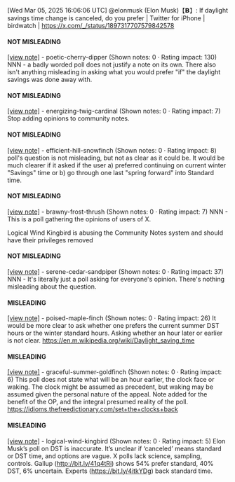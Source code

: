 [Wed Mar 05, 2025 16:06:06 UTC] @elonmusk (Elon Musk)【𝗕】: If daylight savings time change is canceled, do you prefer | Twitter for iPhone | birdwatch | https://x.com/_/status/1897317707579842578

#### NOT MISLEADING

[[view note]](https://x.com/i/birdwatch/n/1897524461290520898) - poetic-cherry-dipper (Shown notes: 0 · Rating impact: 130)
NNN - a badly worded poll does not justify a note on its own. There also isn't anything misleading in asking what you would prefer "if" the daylight savings was done away with.

#### NOT MISLEADING

[[view note]](https://x.com/i/birdwatch/n/1897453329552146887) - energizing-twig-cardinal (Shown notes: 0 · Rating impact: 7)
Stop adding opinions to community notes. 

#### NOT MISLEADING

[[view note]](https://x.com/i/birdwatch/n/1897434827281793240) - efficient-hill-snowfinch (Shown notes: 0 · Rating impact: 8)
poll's question is not misleading, but not as clear as it could be. It would be much clearer if it asked if the user a) preferred continuing on current winter "Savings" time or b) go through one last "spring forward" into Standard time.

#### NOT MISLEADING

[[view note]](https://x.com/i/birdwatch/n/1897376230024077374) - brawny-frost-thrush (Shown notes: 0 · Rating impact: 7)
NNN - This is a poll gathering the opinions of users of X.

Logical Wind Kingbird is abusing the Community Notes system and should have their privileges removed

#### NOT MISLEADING

[[view note]](https://x.com/i/birdwatch/n/1897371779628146839) - serene-cedar-sandpiper (Shown notes: 0 · Rating impact: 37)
NNN - It's literally just a poll asking for everyone's opinion. There's nothing misleading about the question.

#### MISLEADING

[[view note]](https://x.com/i/birdwatch/n/1897403416072073492) - poised-maple-finch (Shown notes: 0 · Rating impact: 26)
It would be more clear to ask whether one prefers the current summer DST hours or the winter standard hours.  Asking whether an hour later or earlier is not clear.
https://en.m.wikipedia.org/wiki/Daylight_saving_time

#### MISLEADING

[[view note]](https://x.com/i/birdwatch/n/1897386677234262394) - graceful-summer-goldfinch (Shown notes: 0 · Rating impact: 6)
This poll does not state what will be an hour earlier, the clock face or waking. The clock might be assumed as precedent, but waking may be assumed given the personal nature of the appeal. Note added for the benefit of the OP, and the integral presumed reality of the poll.
https://idioms.thefreedictionary.com/set+the+clocks+back


#### MISLEADING

[[view note]](https://x.com/i/birdwatch/n/1897370504127762735) - logical-wind-kingbird (Shown notes: 0 · Rating impact: 5)
Elon Musk’s poll on DST is inaccurate. It’s unclear if ‘canceled’ means standard or DST time, and options are vague. X polls lack science, sampling, controls. Gallup (http://bit.ly/41q4tRi) shows 54% prefer standard, 40% DST, 6% uncertain. Experts (https://bit.ly/4itkYDg) back standard time.
